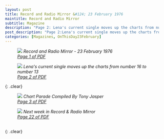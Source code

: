 ```yaml
---
layout: post
title: Record and Radio Mirror &#124; 23 February 1976
maintitle: Record and Radio Mirror
subtitle: Magazine
description: "Page 2: Lena's current single moves up the charts from number 16 to number 13, Page 3: Chart Parade Compiled By Tony Jasper, Page 22: Next week in Record & Radio o Mirror."
post_description: "Page 2:Lena's current single moves up the charts from number 16 to number 13, Page 3: Chart Parade Compiled By Tony Jasper, Page 22: Next week in Record & Radio o Mirror."
categories: [Magazines, OnThisDay23February]
---
```


<figure class="fig1">
<a href="/assets/images/magazines/1974-02-23-01-record-&-radio-mirror.png"><img src="/assets/images/magazines/1974-02-23-01-record-&-radio-mirror.png" class="full-width zoom-in" /></a>
<cite>Record and Radio Mirror - 23 February 1976<br /><a class="external-link" href="https://www.americanradiohistory.com/UK/Record-Mirror/70s/74/Record-Mirror-1974-02-23.pdf">Page 1 of PDF</a></cite>
</figure>

<figure class="fig2">
<a href="/assets/images/magazines/1974-02-23-02-record-&-radio-mirror.png"><img src="/assets/images/magazines/1974-02-23-02-record-&-radio-mirror.png" class="full-width zoom-in" /></a>
<cite>Lena's current single moves up the charts from number 16 to number 13<br /><a class="external-link" href="https://www.americanradiohistory.com/UK/Record-Mirror/70s/74/Record-Mirror-1974-02-23.pdf#page=02">Page 2 of PDF</a></cite>
</figure>

{: .clear}

<figure class="fig1">
<a href="/assets/images/magazines/1974-02-23-03-record-&-radio-mirror.png"><img src="/assets/images/magazines/1974-02-23-03-record-&-radio-mirror.png" class="full-width zoom-in" /></a>
<cite>Chart Parade Compiled By Tony Jasper<br /><a class="external-link" href="https://www.americanradiohistory.com/UK/Record-Mirror/70s/74/Record-Mirror-1974-02-23.pdf#page=03">Page 3 of PDF</a></cite>
</figure>

<figure class="fig2">
<a href="/assets/images/magazines/1974-02-23-22-record-&-radio-mirror.png"><img src="/assets/images/magazines/1974-02-23-22-record-&-radio-mirror.png" class="full-width zoom-in" /></a>
<cite>Next week in Record & Radio Mirror<br /><a class="external-link" href="https://www.americanradiohistory.com/UK/Record-Mirror/70s/74/Record-Mirror-1974-02-23.pdf#page=22">Page 22 of PDF</a></cite>
</figure>

<br />{: .clear}

